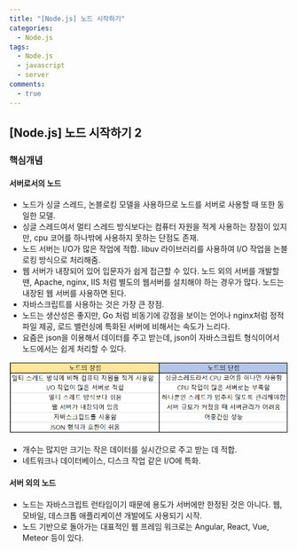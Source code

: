 ```yaml
---
title: "[Node.js] 노드 시작하기"
categories:
  - Node.js
tags:
  - Node.js
  - javascript
  - server
comments:
  - true
---
```

## [Node.js] 노드 시작하기 2

### 핵심개념

#### 서버로서의 노드
* 노드가 싱글 스레드, 논블로킹 모델을 사용하므로 노드를 서버로 사용할 때 또한 동일한 모델.
* 싱글 스레드여서 멀티 스레드 방식보다는 컴퓨터 자원을 적게 사용하는 장점이 있지만, cpu 코어를 하나밖에 사용하지 못하는 단점도 존재.
* 노드 서버는 I/O가 많은 작업에 적합. libuv 라이브러리를 사용하여 I/O 작업을 논블로킹 방식으로 처리해줌.
* 웹 서버가 내장되어 있어 입문자가 쉽게 접근할 수 있다. 노드 외의 서버를 개발할땐, Apache, nginx, IIS 처럼 별도의 웹서버를 설치해야 하는 경우가 많다. 노드는 내장된 웹 서버를 사용하면 된다.
* 자바스크립트를 사용하는 것은 가장 큰 장점. 
* 노드는 생산성은 좋지만, Go 처럼 비동기에 강점을 보이는 언어나 nginx처럼 정적 파일 제공, 로드 밸런싱에 특화된 서버에 비해서는 속도가 느리다.
* 요즘은 json을 이용해서 데이터를 주고 받는데, json이 자바스크립트 형식이어서 노드에서는 쉽게 처리할 수 있다.
  
![](/assets/img/Algorithm/201907031.png)

* 개수는 많지만 크기는 작은 데이터를 실시간으로 주고 받는 데 적합.
* 네트워크나 데이터베이스, 디스크 작업 같은 I/O에 특화.

#### 서버 외의 노드
* 노드는 자바스크립트 런타임이기 때문에 용도가 서버에만 한정된 것은 아니다. 웹, 모바일, 데스크톱 애플리케이션 개발에도 사용되기 시작.
* 노드 기반으로 돌아가는 대표적인 웹 프레임 워크로는 Angular, React, Vue, Meteor 등이 있다.
